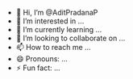 - 👋 Hi, I’m @AditPradanaP
- 👀 I’m interested in ...
- 🌱 I’m currently learning ...
- 💞️ I’m looking to collaborate on ...
- 📫 How to reach me ...
- 😄 Pronouns: ...
- ⚡ Fun fact: ...

<!---
AditPradanaP/AditPradanaP is a ✨ special ✨ repository because its `README.md` (this file) appears on your GitHub profile.
You can click the Preview link to take a look at your changes.
--->
